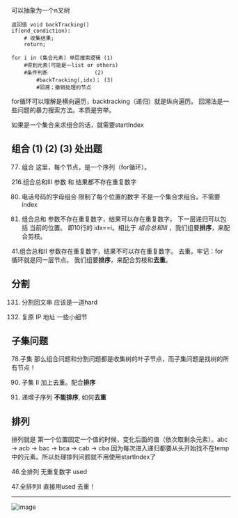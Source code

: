 可以抽象为一个n叉树
```
返回值 void backTracking() 
if(end_condiction):
    # 收集结果;
    return;
 
for i in (集合元素) 单层搜索逻辑 (1)
    #得到元素(可能是一list or others) 
    #条件判断               (2)
        #backTracking(,idx)； (3)
        #回溯；撤销处理的节点
```
for循环可以理解是横向遍历，backtracking（递归）就是纵向遍历。
回溯法是一些问题的暴力搜索方法。本质是穷举。


如果是一个集合来求组合的话，就需要startIndex

## 组合   (1) (2) (3) 处出题
77. 组合   这里，每个节点，是一个序列（for循环）。

216.组合总和III   参数 和 结果都不存在重复数字

80. 电话号码的字母组合  限制了每个位置的数字   不是一个集合求组合。不需要index

39. 组合总和   参数不存在重复数字，结果可以存在重复数字。  下一层递归可以包括 当前的位置。 即10行的 idx==i。相比于 *组合总和III* ，我们组要**排序**，来配合剪枝。

41.组合总和II   参数存在重复数字，结果不可以存在重复数字。 去重。牢记：for 循环就是同一层节点。  我们组要**排序**，来配合剪枝和**去重**。

## 分割
131. 分割回文串    应该是一道hard

133. 复原 IP 地址   一些小细节

## 子集问题
78.子集  那么组合问题和分割问题都是收集树的叶子节点，而子集问题是找树的所有节点！

90. 子集 II  加上去重。配合**排序**

491. 递增子序列  **不能排序**, 如何**去重**

## 排列   
排列就是 第一个位置固定一个值的时候，变化后面的值（依次取剩余元素）。abc -> acb -> bac -> bca -> cab -> cba
因为每次进入递归都要从头开始找不在temp中的元素。所以处理排列问题就不用使用startIndex了

46.全排列 无重复数字  used   

47.全排列II  直接用used 去重！

--------------

![image](https://user-images.githubusercontent.com/67401289/166619625-f11221ce-cb39-4a6c-a829-2af3e45e33c3.png)



